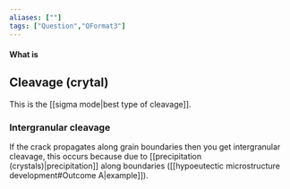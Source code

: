 ```yaml
---
aliases: [""]
tags: ["Question","QFormat3"]
---
```


#### What is
## Cleavage (crytal)
This is the [[sigma mode|best type of cleavage]].


### Intergranular cleavage
If the crack propagates along grain boundaries then you get intergranular cleavage, this occurs because due to [[precipitation (crystals)|precipitation]] along boundaries ([[hypoeutectic microstructure development#Outcome A|example]]).